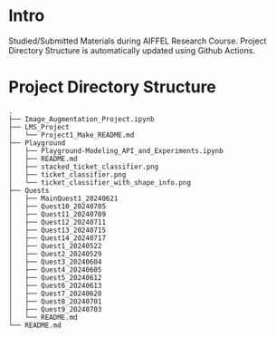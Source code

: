 # Intro
Studied/Submitted Materials during AIFFEL Research Course.
Project Directory Structure is automatically updated using Github Actions.
# Project Directory Structure
```plaintext
.
├── Image_Augmentation_Project.ipynb
├── LMS_Project
│   └── Project1_Make_README.md
├── Playground
│   ├── Playground-Modeling_API_and_Experiments.ipynb
│   ├── README.md
│   ├── stacked_ticket_classifier.png
│   ├── ticket_classifier.png
│   └── ticket_classifier_with_shape_info.png
├── Quests
│   ├── MainQuest1_20240621
│   ├── Quest10_20240705
│   ├── Quest11_20240709
│   ├── Quest12_20240711
│   ├── Quest13_20240715
│   ├── Quest14_20240717
│   ├── Quest1_20240522
│   ├── Quest2_20240529
│   ├── Quest3_20240604
│   ├── Quest4_20240605
│   ├── Quest5_20240612
│   ├── Quest6_20240613
│   ├── Quest7_20240620
│   ├── Quest8_20240701
│   ├── Quest9_20240703
│   └── README.md
└── README.md
```
<!-- END OF DIRECTORY STRUCTURE -->

